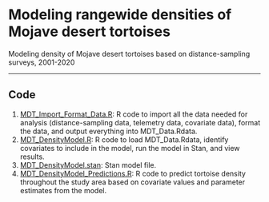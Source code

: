 # Modeling rangewide densities of Mojave desert tortoises
Modeling density of Mojave desert tortoises based on distance-sampling surveys, 2001-2020

________________________________________________________________________________________________________

## Code
1. [MDT_Import_Format_Data.R](MDT_Import_Format_Data.R): R code to import all the data needed for analysis (distance-sampling data, telemetry data, covariate data), format the data, and output everything into MDT_Data.Rdata.
2. [MDT_DensityModel.R](MDT_DensityModel.R): R code to load MDT_Data.Rdata, identify covariates to include in the model, run the model in Stan, and view results.
3. [MDT_DensityModel.stan](MDT_DensityModel.stan): Stan model file.
4. [MDT_DensityModel_Predictions.R](MDT_DensityModel_Predictions.R): R code to predict tortoise density throughout the study area based on covariate values and parameter estimates from the model.
